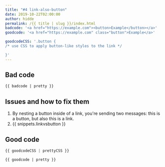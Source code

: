 ```yaml
---
title: "#4 link-also-button"
date: 2019-10-22T02:00:00
author: hidde
permalink: /{{ title | slug }}/index.html
badcode: '<a href="https://example.com"><button>Example</button></a>'
goodcode: '<a href="https://example.com" class="button">Example</a>'

goodcodeCSS: '.button {
/* use CSS to apply button-like styles to the link */

}'
---
```


<div class="section bad">

## Bad code

```html
{{ badcode | pretty }}
```
</div>

<div class="section" id="issues">

## Issues and how to fix them

1. By nesting a button inside of a link, you're sending two messages: this is a button, but also this is a link.
1. {{ snippets.linkvsbutton }}
</div>

<div class="section">

## Good code

```css
{{ goodcodeCSS | prettyCSS }}
```

```html
{{ goodcode | pretty }}
```
</div>


